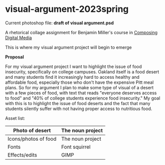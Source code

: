 # visual-argument-2023spring
Current photoshop file: **draft of visual argument.psd**

A rhetorical collage assignment for Benjamin Miller's course in [Composing Digital Media](https://benmiller314.github.io/cdm2023spring/)

This is where my visual argument project will begin to emerge 

**Proposal**

For my visual argument project I want to highlight the issue of food insecurity, specifically on college campuses. Oakland itself is a food desert and many students find it increasingly hard to access healthy and affordable food, especially those who don't have the expensive Pitt meal plans. So for my argument I plan to make some type of visual of a desert with a few pieces of food, with text that reads "everyone deserves access to food" and "40% of college students experience food insecurity." My goal with this is to highlight the issue of food deserts and the fact that many students silently suffer with not having proper access to nutritious food. 

Asset list:
<html>
<body>
<!--StartFragment--><b style="font-weight:normal;" id="docs-internal-guid-0b4e4ed6-7fff-7536-d86e-2a65394575e7"><div dir="ltr" style="margin-left:0pt;" align="left">

Photo of desert | The noun project
-- | --
Icons/photos of food | The noun project
Fonts | Font squirrel
Effects/edits | GIMP

</div></b><!--EndFragment-->
</body>
</html>
